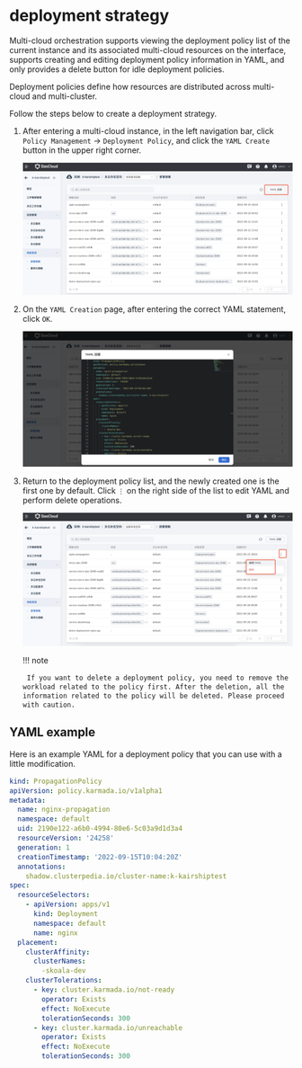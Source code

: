 # deployment strategy

Multi-cloud orchestration supports viewing the deployment policy list of the current instance and its associated multi-cloud resources on the interface, supports creating and editing deployment policy information in YAML, and only provides a delete button for idle deployment policies.

Deployment policies define how resources are distributed across multi-cloud and multi-cluster.

Follow the steps below to create a deployment strategy.

1. After entering a multi-cloud instance, in the left navigation bar, click `Policy Management` -> `Deployment Policy`, and click the `YAML Create` button in the upper right corner.

    ![image](../images/deploy01.png)

2. On the `YAML Creation` page, after entering the correct YAML statement, click `OK`.

    ![image](../images/deploy02.png)

3. Return to the deployment policy list, and the newly created one is the first one by default. Click `⋮` on the right side of the list to edit YAML and perform delete operations.

    ![image](../images/deploy03.png)

    !!! note

        If you want to delete a deployment policy, you need to remove the workload related to the policy first. After the deletion, all the information related to the policy will be deleted. Please proceed with caution.

## YAML example

Here is an example YAML for a deployment policy that you can use with a little modification.

```yaml
kind: PropagationPolicy
apiVersion: policy.karmada.io/v1alpha1
metadata:
  name: nginx-propagation
  namespace: default
  uid: 2190e122-a6b0-4994-80e6-5c03a9d1d3a4
  resourceVersion: '24258'
  generation: 1
  creationTimestamp: '2022-09-15T10:04:20Z'
  annotations:
    shadow.clusterpedia.io/cluster-name:k-kairshiptest
spec:
  resourceSelectors:
    - apiVersion: apps/v1
      kind: Deployment
      namespace: default
      name: nginx
  placement:
    clusterAffinity:
      clusterNames:
        -skoala-dev
    clusterTolerations:
      - key: cluster.karmada.io/not-ready
        operator: Exists
        effect: NoExecute
        tolerationSeconds: 300
      - key: cluster.karmada.io/unreachable
        operator: Exists
        effect: NoExecute
        tolerationSeconds: 300
```